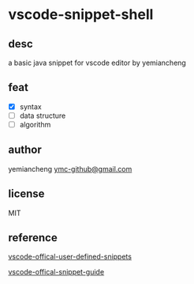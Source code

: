 # vscode-snippet-shell

## desc

a basic java snippet for vscode editor by yemiancheng

## feat
- [x] syntax
- [ ] data structure
- [ ] algorithm

## author

yemiancheng <ymc-github@gmail.com>

## license

MIT


## reference

[vscode-offical-user-defined-snippets](https://code.visualstudio.com/docs/editor/userdefinedsnippets)

[vscode-offical-snippet-guide](https://code.visualstudio.com/api/language-extensions/snippet-guide)
